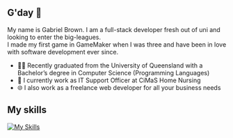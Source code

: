 ## G'day 👋

<!--
**gbrown-n/gbrown-n** is a ✨ _special_ ✨ repository because its `README.md` (this file) appears on your GitHub profile.

Here are some ideas to get you started:

- 🔭 I’m currently working on ...
- 🌱 I’m currently learning ...
- 👯 I’m looking to collaborate on ...
- 🤔 I’m looking for help with ...
- 💬 Ask me about ...
- 📫 How to reach me: ...
- 😄 Pronouns: ...
- ⚡ Fun fact: ...
-->
My name is Gabriel Brown. I am a full-stack developer fresh out of uni and looking to enter the big-leagues. 
<br>
I made my first game in GameMaker when I was three and have been in love with software development ever since. 

- 👨‍🎓 Recently graduated from the University of Queensland with a Bachelor’s degree in Computer Science (Programming Languages)
- 💼 I currently work as IT Support Officer at CiMaS Home Nursing
- 🌐 I also work as a freelance web developer for all your business needs

## My skills
[![My Skills](https://skillicons.dev/icons?i=js,html,css,c,cs,cpp,py,haskell,react,godot)](https://skillicons.dev)
